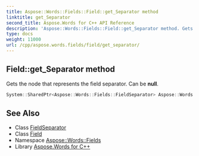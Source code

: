 ```yaml
---
title: Aspose::Words::Fields::Field::get_Separator method
linktitle: get_Separator
second_title: Aspose.Words for C++ API Reference
description: 'Aspose::Words::Fields::Field::get_Separator method. Gets the node that represents the field separator. Can be null in C++.'
type: docs
weight: 11000
url: /cpp/aspose.words.fields/field/get_separator/
---
```

## Field::get_Separator method


Gets the node that represents the field separator. Can be **null**.

```cpp
System::SharedPtr<Aspose::Words::Fields::FieldSeparator> Aspose::Words::Fields::Field::get_Separator()
```

## See Also

* Class [FieldSeparator](../../fieldseparator/)
* Class [Field](../)
* Namespace [Aspose::Words::Fields](../../)
* Library [Aspose.Words for C++](../../../)

